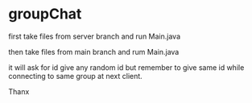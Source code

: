# groupChat

first take files from server branch and run Main.java

then take files from main branch and rum Main.java

it will ask for id give any random id but remember to give same id while connecting to same group at next client.

Thanx
